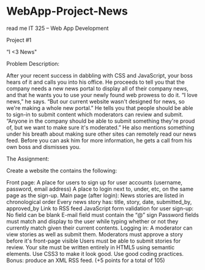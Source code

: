 # WebApp-Project-News
read me 
IT 325 – Web App Development

Project #1

“I <3 News"

 

Problem Description:

After your recent success in dabbling with CSS and JavaScript, your boss hears of it and calls you into his office.  He proceeds to tell you that the company needs a new news portal to display all of their company news, and that he wants you to use your newly found web prowess to do it.  “I love news,” he says. “But our current website wasn't designed for news, so we're making a whole new portal.”  He tells you that people should be able to sign-in to submit content which moderators can review and submit.  “Anyone in the company should be able to submit something they're proud of, but we want to make sure it's moderated.”  He also mentions something under his breath about making sure other sites can remotely read our news feed.  Before you can ask him for more information, he gets a call from his own boss and dismisses you.

 

The Assignment:

Create a website the contains the following:

Front page:
A place for users to sign up for user accounts (username, password, email address)
A place to login next to, under, etc, on the same page as the sign-up.
Main page (after login):
News stories are listed in chronological order
Every news story has: title, story, date, submitted_by, approved_by
Link to RSS feed
JavaScript form validation for user sign-up:
No field can be blank
E-mail field must contain the “@” sign
Password fields must match and display to the user while typing whether or not they currently match given their current contents.
Logging in:
A moderator can view stories as well as submit them.
Moderators must approve a story before it's front-page visible
Users must be able to submit stories for review.
Your site must be written entirely in HTML5 using semantic elements.
Use CSS3 to make it look good.
Use good coding practices.
Bonus: produce an XML RSS feed. (+5 points for a total of 105)

